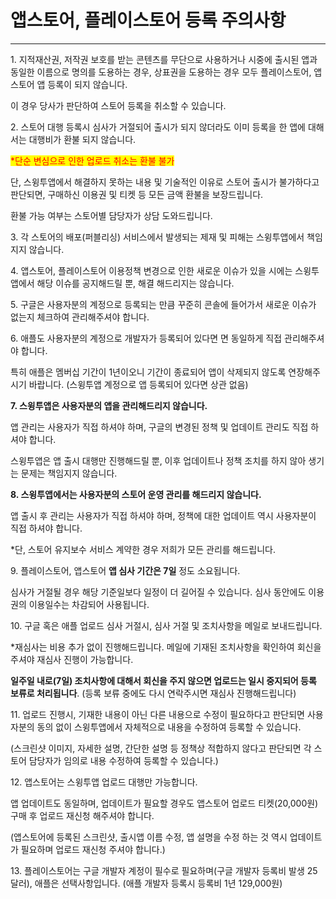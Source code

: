 # 앱스토어, 플레이스토어 등록 주의사항

***



1\. 지적재산권, 저작권 보호를 받는 콘텐츠를 무단으로 사용하거나 시중에 출시된 앱과 동일한 이름으로 명의를 도용하는 경우, 상표권을 도용하는 경우 모두 플레이스토어, 앱스토어 앱 등록이 되지 않습니다.&#x20;

이 경우 당사가 판단하여 스토어 등록을 취소할 수 있습니다.&#x20;

2\. 스토어 대행 등록시 심사가 거절되어 출시가 되지 않더라도 이미 등록을 한 앱에 대해서는 대행비가 환불 되지 않습니다.

<mark style="color:red;">\*단순 변심으로 인한 업로드 취소는 환불 불가</mark>

단, 스윙투앱에서 해결하지 못하는 내용 및 기술적인 이유로 스토어 출시가 불가하다고 판단되면, 구매하신 이용권 및 티켓 등 모든 금액 환불을 보장드립니다.&#x20;

환불 가능 여부는 스토어별 담당자가 상담 도와드립니다.

3\. 각 스토어의 배포(퍼블리싱) 서비스에서 발생되는 제재 및 피해는 스윙투앱에서 책임지지 않습니다.

4\. 앱스토어, 플레이스토어 이용정책 변경으로 인한 새로운 이슈가 있을 시에는 스윙투앱에서 해당 이슈를 공지해드릴 뿐, 해결 해드리지는 않습니다.

5\. 구글은 사용자분의 계정으로 등록되는 만큼 꾸준히 콘솔에 들어가서 새로운 이슈가 없는지 체크하여 관리해주셔야 합니다.&#x20;

6\. 애플도 사용자분의 계정으로 개발자가 등록되어 있다면 면 동일하게 직접 관리해주셔야 합니다.&#x20;

특히 애플은 멤버십 기간이 1년이오니 기간이 종료되어 앱이 삭제되지 않도록 연장해주시기 바랍니다. (스윙투앱 계정으로 앱 등록되어 있다면 상관 없음)

**7. 스윙투앱은 사용자분의 앱을 관리해드리지 않습니다.**&#x20;

앱 관리는 사용자가 직접 하셔야 하며, 구글의 변경된 정책 및 업데이트 관리도 직접 하셔야 합니다.

스윙투앱은 앱 출시 대행만 진행해드릴 뿐, 이후 업데이트나 정책 조치를 하지 않아 생기는 문제는 책임지지 않습니다.

**8. 스윙투앱에서는 사용자분의 스토어 운영 관리를 해드리지 않습니다.**

앱 출시 후 관리는 사용자가 직접 하셔야 하며, 정책에 대한 업데이트 역시 사용자분이 직접 하셔야 합니다.&#x20;

\*단, 스토어 유지보수 서비스 계약한 경우 저희가 모든 관리를 해드립니다.&#x20;

9\. 플레이스토어, 앱스토어 **앱 심사 기간은 7일** 정도 소요됩니다.&#x20;

심사가 거절될 경우 해당 기준일보다 일정이 더 길어질 수 있습니다. 심사 동안에도 이용권의 이용일수는 차감되어 사용됩니다.&#x20;

10\. 구글 혹은 애플 업로드 심사 거절시, 심사 거절 및 조치사항을 메일로 보내드립니다.&#x20;

\*재심사는 비용 추가 없이 진행해드립니다. 메일에 기재된 조치사항을 확인하여 회신을 주셔야 재심사 진행이 가능합니다.&#x20;

**일주일 내로(7일) 조치사항에 대해서 회신을 주지 않으면 업로드는 일시 중지되어 등록 보류로 처리됩니다**. (등록 보류 중에도 다시 연락주시면 재심사 진행해드립니다)

11\. 업로드 진행시, 기재한 내용이 아닌 다른 내용으로 수정이 필요하다고 판단되면 사용자분의 동의 없이 스윙투앱에서 자체적으로 내용을 수정하여 등록할 수 있습니다.

(스크린샷 이미지, 자세한 설명, 간단한 설명 등 정책상 적합하지 않다고 판단되면 각 스토어 담당자가 임의로 내용 수정하여 등록할 수 있습니다.)

12\. 앱스토어는 스윙투앱 업로드 대행만 가능합니다.

앱 업데이트도 동일하며, 업데이트가 필요할 경우도 앱스토어 업로드 티켓(20,000원) 구매 후 업로드 재신청 해주셔야 합니다.&#x20;

(앱스토어에 등록된 스크린샷, 출시앱 이름 수정, 앱 설명을 수정 하는 것 역시 업데이트가 필요하며 업로드 재신청 주셔야 합니다.)

13\. 플레이스토어는 구글 개발자 계정이 필수로 필요하며(구글 개발자 등록비 발생 25달러), 애플은 선택사항입니다. (애플 개발자 등록시 등록비 1년 129,000원)
